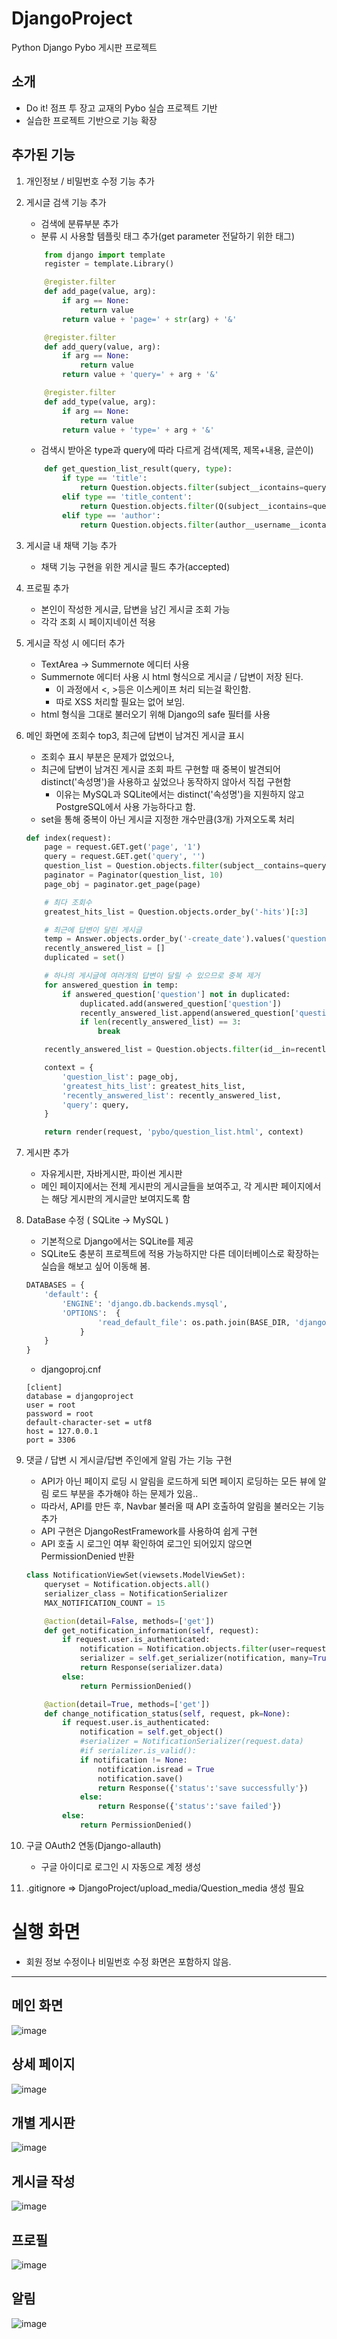 # DjangoProject

Python Django Pybo 게시판 프로젝트

## 소개

- Do it! 점프 투 장고 교재의 Pybo 실습 프로젝트 기반
- 실습한 프로젝트 기반으로 기능 확장

## 추가된 기능

1. 개인정보 / 비밀번호 수정 기능 추가

2. 게시글 검색 기능 추가
    - 검색에 분류부분 추가
    - 분류 시 사용할 템플릿 태그 추가(get parameter 전달하기 위한 태그)
    ``` python
        from django import template
        register = template.Library()

        @register.filter
        def add_page(value, arg):
            if arg == None:
                return value
            return value + 'page=' + str(arg) + '&'

        @register.filter
        def add_query(value, arg):
            if arg == None:
                return value
            return value + 'query=' + arg + '&'

        @register.filter
        def add_type(value, arg):
            if arg == None:
                return value
            return value + 'type=' + arg + '&'
    ```
    - 검색시 받아온 type과 query에 따라 다르게 검색(제목, 제목+내용, 글쓴이)
    ``` python
        def get_question_list_result(query, type):
            if type == 'title':
                return Question.objects.filter(subject__icontains=query).order_by('-create_date')
            elif type == 'title_content':
                return Question.objects.filter(Q(subject__icontains=query) or Q(content__icontains=query)).order_by('-create_date')
            elif type == 'author':
                return Question.objects.filter(author__username__icontains=query).order_by('-create_date')
    ```

3. 게시글 내 채택 기능 추가
    - 채택 기능 구현을 위한 게시글 필드 추가(accepted)

4. 프로필 추가
    - 본인이 작성한 게시글, 답변을 남긴 게시글 조회 가능
    - 각각 조회 시 페이지네이션 적용

5. 게시글 작성 시 에디터 추가
    - TextArea -> Summernote 에디터 사용
    - Summernote 에디터 사용 시 html 형식으로 게시글 / 답변이 저장 된다. 
        - 이 과정에서 <, >등은 이스케이프 처리 되는걸 확인함. 
        - 따로 XSS 처리할 필요는 없어 보임.
    - html 형식을 그대로 불러오기 위해 Django의 safe 필터를 사용

6. 메인 화면에 조회수 top3, 최근에 답변이 남겨진 게시글 표시
    - 조회수 표시 부분은 문제가 없었으나, 
    - 최근에 답변이 남겨진 게시글 조회 파트 구현할 때 중복이 발견되어 distinct('속성명')을 사용하고 싶었으나 동작하지 않아서 직접 구현함
        - 이유는 MySQL과 SQLite에서는 distinct('속성명')을 지원하지 않고 PostgreSQL에서 사용 가능하다고 함.
    - set을 통해 중복이 아닌 게시글 지정한 개수만큼(3개) 가져오도록 처리
    ``` python
    def index(request):
        page = request.GET.get('page', '1')
        query = request.GET.get('query', '')
        question_list = Question.objects.filter(subject__contains=query).order_by('-create_date')
        paginator = Paginator(question_list, 10)
        page_obj = paginator.get_page(page)

        # 최다 조회수
        greatest_hits_list = Question.objects.order_by('-hits')[:3]

        # 최근에 답변이 달린 게시글
        temp = Answer.objects.order_by('-create_date').values('question')
        recently_answered_list = []
        duplicated = set()

        # 하나의 게시글에 여러개의 답변이 달릴 수 있으므로 중복 제거
        for answered_question in temp:
            if answered_question['question'] not in duplicated:
                duplicated.add(answered_question['question'])
                recently_answered_list.append(answered_question['question'])
                if len(recently_answered_list) == 3:
                    break

        recently_answered_list = Question.objects.filter(id__in=recently_answered_list)

        context = {
            'question_list': page_obj,
            'greatest_hits_list': greatest_hits_list, 
            'recently_answered_list': recently_answered_list,
            'query': query,
        }

        return render(request, 'pybo/question_list.html', context)
    ```

7. 게시판 추가 
    - 자유게시판, 자바게시판, 파이썬 게시판
    - 메인 페이지에서는 전체 게시판의 게시글들을 보여주고, 각 게시판 페이지에서는 해당 게시판의 게시글만 보여지도록 함

8. DataBase 수정 ( SQLite -> MySQL )
    - 기본적으로 Django에서는 SQLite를 제공 
    - SQLite도 충분히 프로젝트에 적용 가능하지만 다른 데이터베이스로 확장하는 실습을 해보고 싶어 이동해 봄.
    ``` python
    DATABASES = {
        'default': {
            'ENGINE': 'django.db.backends.mysql',
            'OPTIONS':  {
                    'read_default_file': os.path.join(BASE_DIR, 'djangoproj.cnf'),
                }
        }
    }
    ```
    - djangoproj.cnf
    ```
    [client]
    database = djangoproject
    user = root
    password = root
    default-character-set = utf8
    host = 127.0.0.1
    port = 3306
    ```

9. 댓글 / 답변 시 게시글/답변 주인에게 알림 가는 기능 구현
    - API가 아닌 페이지 로딩 시 알림을 로드하게 되면 페이지 로딩하는 모든 뷰에 알림 로드 부분을 추가해야 하는 문제가 있음..
    - 따라서, API를 만든 후, Navbar 불러올 때 API 호출하여 알림을 불러오는 기능 추가
    - API 구현은 DjangoRestFramework를 사용하여 쉽게 구현
    - API 호출 시 로그인 여부 확인하여 로그인 되어있지 않으면 PermissionDenied 반환

    ``` python
    class NotificationViewSet(viewsets.ModelViewSet):
        queryset = Notification.objects.all()
        serializer_class = NotificationSerializer
        MAX_NOTIFICATION_COUNT = 15

        @action(detail=False, methods=['get'])
        def get_notification_information(self, request):
            if request.user.is_authenticated:
                notification = Notification.objects.filter(user=request.user, isread=False)[:self.MAX_NOTIFICATION_COUNT]
                serializer = self.get_serializer(notification, many=True)
                return Response(serializer.data)
            else:
                return PermissionDenied()

        @action(detail=True, methods=['get'])
        def change_notification_status(self, request, pk=None):
            if request.user.is_authenticated:
                notification = self.get_object()
                #serializer = NotificationSerializer(request.data)
                #if serializer.is_valid():
                if notification != None:
                    notification.isread = True
                    notification.save()
                    return Response({'status':'save successfully'})
                else:
                    return Response({'status':'save failed'})
            else:
                return PermissionDenied()
    ```

10. 구글 OAuth2 연동(Django-allauth)
    - 구글 아이디로 로그인 시 자동으로 계정 생성

11. .gitignore => DjangoProject/upload_media/Question_media 생성 필요

# 실행 화면

- 회원 정보 수정이나 비밀번호 수정 화면은 포함하지 않음.

<hr>

## 메인 화면

![image](https://user-images.githubusercontent.com/76891875/135045697-40e2e295-074a-4049-86dc-bdbe57c808f5.png)

## 상세 페이지

![image](https://user-images.githubusercontent.com/76891875/135045891-ebd59900-de98-4e23-a259-e0203c77a575.png)

## 개별 게시판

![image](https://user-images.githubusercontent.com/76891875/135046313-b6fead73-1af8-4d64-a48f-465303cd3d2e.png)

## 게시글 작성

![image](https://user-images.githubusercontent.com/76891875/135045994-9bb21275-d757-457f-8a46-2cc8b113e673.png)

## 프로필

![image](https://user-images.githubusercontent.com/76891875/135046139-aba653bc-2dbc-4d2c-be18-ae2383a134d3.png)

## 알림

![image](https://user-images.githubusercontent.com/76891875/135046548-5a970b0b-5b33-4cb4-86f8-82abf1ca708d.png)




